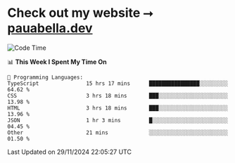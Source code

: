 # Check out my website ⭢ [pauabella.dev](https://pauabella.dev)

<!--START_SECTION:waka-->
![Code Time](http://img.shields.io/badge/Code%20Time-3%2C935%20hrs%2048%20mins-blue)

📊 **This Week I Spent My Time On** 

```text
💬 Programming Languages: 
TypeScript               15 hrs 17 mins      ████████████████░░░░░░░░░   64.62 % 
CSS                      3 hrs 18 mins       ███░░░░░░░░░░░░░░░░░░░░░░   13.98 % 
HTML                     3 hrs 18 mins       ███░░░░░░░░░░░░░░░░░░░░░░   13.96 % 
JSON                     1 hr 3 mins         █░░░░░░░░░░░░░░░░░░░░░░░░   04.45 % 
Other                    21 mins             ░░░░░░░░░░░░░░░░░░░░░░░░░   01.50 % 
```


 Last Updated on 29/11/2024 22:05:27 UTC
<!--END_SECTION:waka-->
